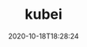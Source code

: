 ---
date: '2020-10-18T18:28:24'
draft: false
metadata:
  description: 'Kubei is a flexible Kubernetes runtime scanner, scanning images of
    worker and Kubernetes nodes providing accurate vulnerabilities assessment, for
    more information checkout: '
  homepage: https://www.portshift.io/blog/kubernetes-runtime-vulnerabilities-scanner-launch/
  name: kubei
  owner:
    github_url: https://github.com/Portshift
    login: Portshift
    name: Portshift
    url: www.portshift.io
  url: https://github.com/Portshift/Kubei
tags:
- k8s
title: kubei
type: tool
---
